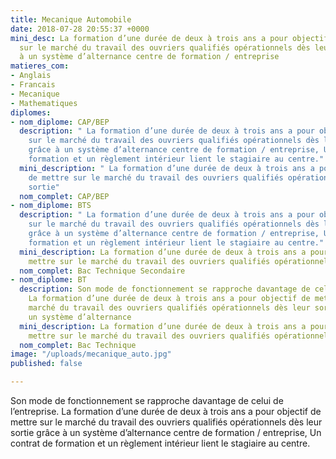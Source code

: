 ```yaml
---
title: Mecanique Automobile
date: 2018-07-28 20:55:37 +0000
mini_desc: La formation d’une durée de deux à trois ans a pour objectif de mettre
  sur le marché du travail des ouvriers qualifiés opérationnels dès leur sortie grâce
  à un système d’alternance centre de formation / entreprise
matieres_com:
- Anglais
- Francais
- Mecanique
- Mathematiques
diplomes:
- nom_diplome: CAP/BEP
  description: " La formation d’une durée de deux à trois ans a pour objectif de mettre
    sur le marché du travail des ouvriers qualifiés opérationnels dès leur sortie
    grâce à un système d’alternance centre de formation / entreprise, Un contrat de
    formation et un règlement intérieur lient le stagiaire au centre."
  mini_description: " La formation d’une durée de deux à trois ans a pour objectif
    de mettre sur le marché du travail des ouvriers qualifiés opérationnels dès leur
    sortie"
  nom_complet: CAP/BEP
- nom_diplome: BTS
  description: " La formation d’une durée de deux à trois ans a pour objectif de mettre
    sur le marché du travail des ouvriers qualifiés opérationnels dès leur sortie
    grâce à un système d’alternance centre de formation / entreprise, Un contrat de
    formation et un règlement intérieur lient le stagiaire au centre."
  mini_description: La formation d’une durée de deux à trois ans a pour objectif de
    mettre sur le marché du travail des ouvriers qualifiés opérationnels
  nom_complet: Bac Technique Secondaire
- nom_diplome: BT
  description: Son mode de fonctionnement se rapproche davantage de celui de l’entreprise.
    La formation d’une durée de deux à trois ans a pour objectif de mettre sur le
    marché du travail des ouvriers qualifiés opérationnels dès leur sortie grâce à
    un système d’alternance
  mini_description: La formation d’une durée de deux à trois ans a pour objectif de
    mettre sur le marché du travail des ouvriers qualifiés opérationnels
  nom_complet: Bac Technique
image: "/uploads/mecanique_auto.jpg"
published: false

---
```

Son mode de fonctionnement se rapproche davantage de celui de l’entreprise. La formation d’une durée de deux à trois ans a pour objectif de mettre sur le marché du travail des ouvriers qualifiés opérationnels dès leur sortie grâce à un système d’alternance centre de formation / entreprise, Un contrat de formation et un règlement intérieur lient le stagiaire au centre.